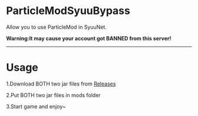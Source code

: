 # ParticleModSyuuBypass
Allow you to use ParticleMod in SyuuNet.

**Warning:It may cause your account got BANNED from this server!**

------------

# Usage
1.Download BOTH two jar files from [Releases][1]

2.Put BOTH two jar files in mods folder

3.Start game and enjoy~

  [1]: https://github.com/FluzerQAQ/ParticleModSyuuBypass/releases